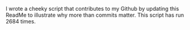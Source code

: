 I wrote a cheeky script that contributes to my Github by updating this ReadMe to illustrate why more than commits matter. This script has run 2684 times.
